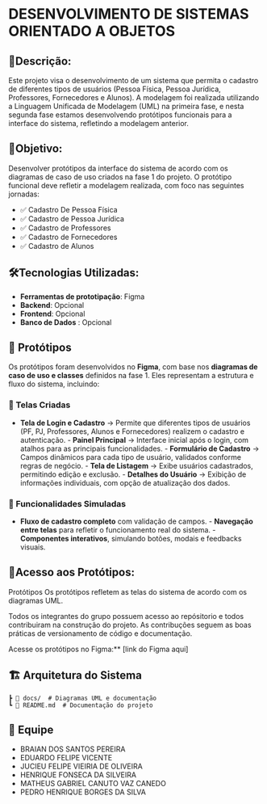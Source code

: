 # DESENVOLVIMENTO DE SISTEMAS ORIENTADO A OBJETOS 

## 📌Descrição:
Este projeto visa o desenvolvimento de um sistema que permita o cadastro de diferentes tipos de usuários (Pessoa Física, Pessoa Jurídica, Professores, Fornecedores e Alunos). A modelagem foi realizada utilizando a Linguagem Unificada de Modelagem (UML) na primeira fase, e nesta segunda fase estamos desenvolvendo protótipos funcionais para a interface do sistema, refletindo a modelagem anterior.

## 🎯Objetivo: 
Desenvolver protótipos da interface do sistema de acordo com os diagramas de caso de uso criados na fase 1 do projeto. O protótipo funcional deve refletir a modelagem realizada, com foco nas seguintes jornadas: 

- ✅ Cadastro De Pessoa Física
- ✅ Cadastro de Pessoa Jurídica
- ✅ Cadastro de Professores
- ✅ Cadastro de Fornecedores
- ✅ Cadastro de Alunos

## 🛠️Tecnologias Utilizadas:
- **Ferramentas de prototipação**: Figma
- **Backend**: Opcional 
- **Frontend**: Opcional
- **Banco de Dados** : Opcional

## 🎨 Protótipos  
Os protótipos foram desenvolvidos no **Figma**, com base nos **diagramas de caso de uso e classes** definidos na fase 1. Eles representam a estrutura e fluxo do sistema, incluindo: 
 
### 📌 Telas Criadas  
- **Tela de Login e Cadastro** → Permite que diferentes tipos de usuários (PF, PJ, Professores, Alunos e Fornecedores) realizem o cadastro e autenticação.  - **Painel Principal** → Interface inicial após o login, com atalhos para as principais funcionalidades.  - **Formulário de Cadastro** → Campos dinâmicos para cada tipo de usuário, validados conforme regras de negócio.  - **Tela de Listagem** → Exibe usuários cadastrados, permitindo edição e exclusão.  - **Detalhes do Usuário** → Exibição de informações individuais, com opção de atualização dos dados.  

### 🔹 Funcionalidades Simuladas 
- **Fluxo de cadastro completo** com validação de campos.  - **Navegação entre telas** para refletir o funcionamento real do sistema.  - **Componentes interativos**, simulando botões, modais e feedbacks visuais.  

## 🤝Acesso aos Protótipos:
Protótipos  Os protótipos refletem as telas do sistema de acordo com os diagramas UML.

Todos os integrantes do grupo possuem acesso ao repósitorio e todos contribuiram na construção do projeto. As contribuções seguem as boas práticas de versionamento de código e documentação.

Acesse os protótipos no Figma:** [link do Figma aqui]  
## 🏗️ Arquitetura do Sistema  
```bash📦 sistema-universidade   
┣ 📂 docs/  # Diagramas UML e documentação   
┗ 📜 README.md  # Documentação do projeto   

```
## 👥 Equipe

- BRAIAN DOS SANTOS PEREIRA
- EDUARDO FELIPE VICENTE
- JUCIEU FELIPE VIEIRIA DE OLIVEIRA
- HENRIQUE FONSECA DA SILVEIRA
- MATHEUS GABRIEL CANUTO VAZ CANEDO
- PEDRO HENRIQUE BORGES DA SILVA

